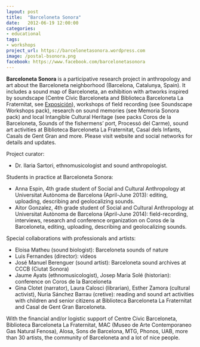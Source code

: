 ```yaml
---
layout: post
title:  "Barceloneta Sonora"
date:   2012-06-19 12:00:00
categories: 
- educational
tags:
- workshops
project_url: https://barcelonetasonora.wordpress.com
image: /postal-bsonora.png
facebook: https://www.facebook.com/barcelonetasonora
---
```


**Barceloneta Sonora** is a participative research project in anthropology and art about the Barceloneta neighborhood (Barcelona, Catalunya, Spain). It includes a sound map of Barceloneta, an exhibition with artworks inspired by soundscape (Centre Cívic Barceloneta and Biblioteca Barceloneta La Fraternitat, see [Exposición](https://barcelonetasonora.wordpress.com/imagenes-sonoras/)), workshops of field recording (see Soundscape Workshops pack), research on sound memories (see Memoria Sonora pack) and local Intangible Cultural Heritage (see packs Coros de la Barceloneta, Sounds of the fishermens’ port, Processó del Carme), sound art activities at Biblioteca Barceloneta La Fraternitat, Casal dels Infants, Casals de Gent Gran and more. Please visit website and social networks for details and updates.

Project curator:

* Dr. Ilaria Sartori, ethnomusicologist and sound anthropologist.

Students in practice at Barceloneta Sonora:

* Anna Espin, 4th grade student of Social and Cultural Anthropology at Universitat Autònoma de Barcelona (April-June 2013): editing, uploading, describing and geolocalizing sounds.
* Aitor Gonzalez, 4th grade student of Social and Cultural Anthropology at Universitat Autònoma de Barcelona (April-June 2014): field-recording, interviews, research and conference organization on Coros de la Barceloneta, editing, uploading, describing and geolocalizing sounds.

Special collaborations with professionals and artists:

* Eloisa Matheu (sound biologist): Barceloneta sounds of nature
* Luis Fernandes (director): videos
* José Manuel Berenguer (sound artist): Barceloneta sound archives at CCCB (Ciutat Sonora)
* Jaume Ayats (ethnomusicologist), Josep Maria Solé (historian): conference on Coros de la Barceloneta 
* Gina Clotet (narrator), Laura Calosci (librarian), Esther Zamora (cultural activist), Nuria Sánchez Barrau (cretive): reading and sound art activities with children and senior citizens at Biblioteca Barceloneta La Fraternitat and Casal de Gent Gran Barceloneta.

With the financial and/or logistic support of Centre Cívic Barceloneta, Biblioteca Barceloneta La Fraternitat, MAC (Museo de Arte Contemporaneo Gas Natural Fenosa), Alosa, Sons de Barcelona, MTG, Phonos, UAB, more than 30 artists, the community of Barceloneta and a lot of nice people.